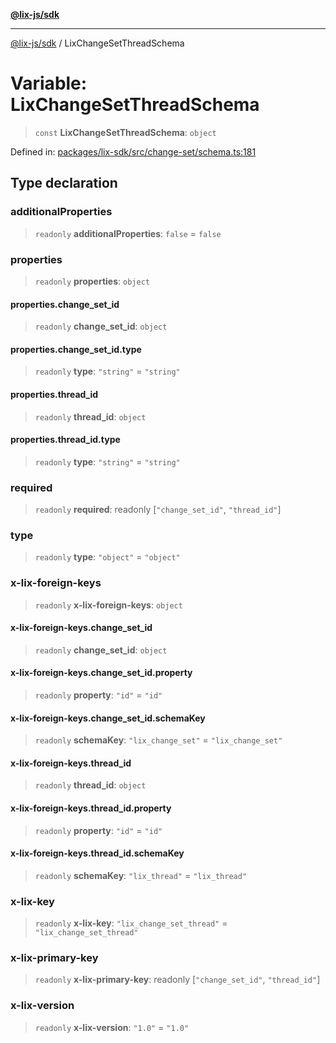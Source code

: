 [**@lix-js/sdk**](../README.md)

***

[@lix-js/sdk](../README.md) / LixChangeSetThreadSchema

# Variable: LixChangeSetThreadSchema

> `const` **LixChangeSetThreadSchema**: `object`

Defined in: [packages/lix-sdk/src/change-set/schema.ts:181](https://github.com/opral/monorepo/blob/3025726c2bce8185b41ef0b1b2f7cc069ebcf2b0/packages/lix-sdk/src/change-set/schema.ts#L181)

## Type declaration

### additionalProperties

> `readonly` **additionalProperties**: `false` = `false`

### properties

> `readonly` **properties**: `object`

#### properties.change\_set\_id

> `readonly` **change\_set\_id**: `object`

#### properties.change\_set\_id.type

> `readonly` **type**: `"string"` = `"string"`

#### properties.thread\_id

> `readonly` **thread\_id**: `object`

#### properties.thread\_id.type

> `readonly` **type**: `"string"` = `"string"`

### required

> `readonly` **required**: readonly \[`"change_set_id"`, `"thread_id"`\]

### type

> `readonly` **type**: `"object"` = `"object"`

### x-lix-foreign-keys

> `readonly` **x-lix-foreign-keys**: `object`

#### x-lix-foreign-keys.change\_set\_id

> `readonly` **change\_set\_id**: `object`

#### x-lix-foreign-keys.change\_set\_id.property

> `readonly` **property**: `"id"` = `"id"`

#### x-lix-foreign-keys.change\_set\_id.schemaKey

> `readonly` **schemaKey**: `"lix_change_set"` = `"lix_change_set"`

#### x-lix-foreign-keys.thread\_id

> `readonly` **thread\_id**: `object`

#### x-lix-foreign-keys.thread\_id.property

> `readonly` **property**: `"id"` = `"id"`

#### x-lix-foreign-keys.thread\_id.schemaKey

> `readonly` **schemaKey**: `"lix_thread"` = `"lix_thread"`

### x-lix-key

> `readonly` **x-lix-key**: `"lix_change_set_thread"` = `"lix_change_set_thread"`

### x-lix-primary-key

> `readonly` **x-lix-primary-key**: readonly \[`"change_set_id"`, `"thread_id"`\]

### x-lix-version

> `readonly` **x-lix-version**: `"1.0"` = `"1.0"`
